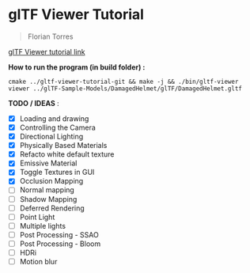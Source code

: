 # glTF Viewer Tutorial
> Florian Torres

[glTF Viewer tutorial link](https://celeborn2bealive.github.io/openglnoel/docs/gltf-viewer-01-intro-01-intro)

__How to run the program (in build folder) :__

```
cmake ../gltf-viewer-tutorial-git && make -j && ./bin/gltf-viewer viewer ../glTF-Sample-Models/DamagedHelmet/glTF/DamagedHelmet.gltf
```

__TODO / IDEAS__ :
- [x] Loading and drawing
- [x] Controlling the Camera
- [x] Directional Lighting
- [x] Physically Based Materials
- [x] Refacto white default texture
- [x] Emissive Material
- [x] Toggle Textures in GUI
- [x] Occlusion Mapping
- [ ] Normal mapping
- [ ] Shadow Mapping
- [ ] Deferred Rendering
- [ ] Point Light
- [ ] Multiple lights
- [ ] Post Processing - SSAO
- [ ] Post Processing - Bloom
- [ ] HDRi
- [ ] Motion blur